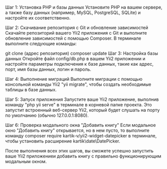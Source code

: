 Шаг 1: Установка PHP и базы данных
Установите PHP на вашем сервере, а также базу данных (например, MySQL, PostgreSQL, SQLite) и настройте их соответственно.

Шаг 2: Скачивание репозитория с Git и обновление зависимостей
Скачайте репозиторий вашего Yii2 приложения с Git и выполните обновление зависимостей с помощью Composer. В терминале выполните следующие команды:

git clone (адрес репозитория)
composer update
Шаг 3: Настройка базы данных
Откройте файл config/db.php в вашем Yii2 приложении и настройте параметры подключения к базе данных, такие как адрес, порт, имя базы данных, логин и пароль.

Шаг 4: Выполнение миграций
Выполните миграции с помощью консольной команды Yii2 "yii migrate", чтобы создать необходимые таблицы в базе данных.

Шаг 5: Запуск приложения
Запустите ваше Yii2 приложение, выполнив команду "php yii serve" в терминале в корневой папке проекта. Это запустит встроенный веб-сервер Yii2, который будет слушать на порту по умолчанию (обычно 127.0.0.1:8080).

Шаг 6: Проверка модального окна "Добавить книгу"
Если модальное окно "Добавить книгу" открывается, но в нем пусто, то выполните команду composer require kartik-v/yii2-widget-datepicker в терминале, чтобы установить расширение kartik\date\DatePicker.

После выполнения всех этих шагов, вы сможете успешно запустить ваше Yii2 приложениеи добавить книгу с правильно функционирующим модальным окном.
